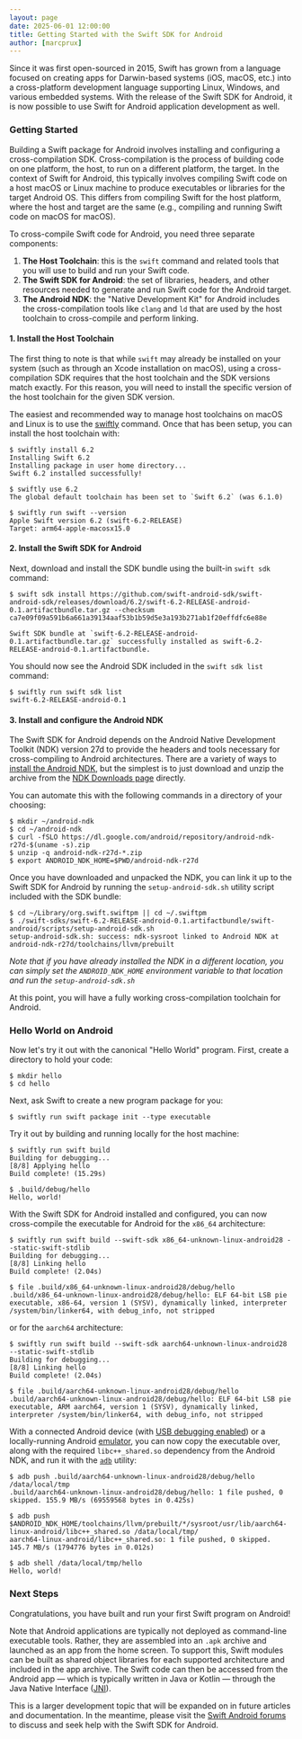 ```yaml
---
layout: page
date: 2025-06-01 12:00:00
title: Getting Started with the Swift SDK for Android
author: [marcprux]
---
```


Since it was first open-sourced in 2015, Swift has grown from a language focused on creating apps for Darwin-based systems (iOS, macOS, etc.) into a cross-platform development language supporting Linux, Windows, and various embedded systems. With the release of the Swift SDK for Android, it is now possible to use Swift for Android application development as well.

### Getting Started

Building a Swift package for Android involves installing and configuring a cross-compilation SDK. Cross-compilation is the process of building code on one platform, the host, to run on a different platform, the target. In the context of Swift for Android, this typically involves compiling Swift code on a host macOS or Linux machine to produce executables or libraries for the target Android OS. This differs from compiling Swift for the host platform, where the host and target are the same (e.g., compiling and running Swift code on macOS for macOS).

To cross-compile Swift code for Android, you need three separate components:

1. **The Host Toolchain**: this is the `swift` command and related tools that you will use to build and run your Swift code.
2. **The Swift SDK for Android**: the set of libraries, headers, and other resources needed to generate and run Swift code for the Android target.
3. **The Android NDK**: the "Native Development Kit" for Android includes the cross-compilation tools like `clang` and `ld` that are used by the host toolchain to cross-compile and perform linking.


#### 1. Install the Host Toolchain

The first thing to note is that while `swift` may already be installed on your system (such as through an Xcode installation on macOS), using a cross-compilation SDK requires that the host toolchain and the SDK versions match exactly. For this reason, you will need to install the specific version of the host toolchain for the given SDK version.

The easiest and recommended way to manage host toolchains on macOS and Linux is to use the [swiftly](https://www.swift.org/swiftly/documentation/swiftly/getting-started) command. Once that has been setup, you can install the host toolchain with:

```console
$ swiftly install 6.2
Installing Swift 6.2
Installing package in user home directory...
Swift 6.2 installed successfully!

$ swiftly use 6.2
The global default toolchain has been set to `Swift 6.2` (was 6.1.0)

$ swiftly run swift --version
Apple Swift version 6.2 (swift-6.2-RELEASE)
Target: arm64-apple-macosx15.0
```

#### 2. Install the Swift SDK for Android

Next, download and install the SDK bundle using the built-in `swift sdk` command:

```console
$ swift sdk install https://github.com/swift-android-sdk/swift-android-sdk/releases/download/6.2/swift-6.2-RELEASE-android-0.1.artifactbundle.tar.gz --checksum ca7e09f09a591b6a661a39134aaf53b1b59d5e3a193b271ab1f20effdfc6e88e

Swift SDK bundle at `swift-6.2-RELEASE-android-0.1.artifactbundle.tar.gz` successfully installed as swift-6.2-RELEASE-android-0.1.artifactbundle.
```

You should now see the Android SDK included in the `swift sdk list` command:

```console
$ swiftly run swift sdk list
swift-6.2-RELEASE-android-0.1
```

#### 3. Install and configure the Android NDK

The Swift SDK for Android depends on the Android Native Development Toolkit (NDK) version 27d to provide the headers and tools necessary for cross-compiling to Android architectures. There are a variety of ways to [install the Android NDK](https://developer.android.com/ndk/guides), but the simplest is to just download and unzip the archive from the [NDK Downloads page](https://developer.android.com/ndk/downloads/#lts-downloads) directly.

You can automate this with the following commands in a directory of your choosing:

```console
$ mkdir ~/android-ndk
$ cd ~/android-ndk
$ curl -fSLO https://dl.google.com/android/repository/android-ndk-r27d-$(uname -s).zip
$ unzip -q android-ndk-r27d-*.zip
$ export ANDROID_NDK_HOME=$PWD/android-ndk-r27d
```

Once you have downloaded and unpacked the NDK, you can link it up to the Swift SDK for Android by running the `setup-android-sdk.sh` utility script included with the SDK bundle:

```console
$ cd ~/Library/org.swift.swiftpm || cd ~/.swiftpm
$ ./swift-sdks/swift-6.2-RELEASE-android-0.1.artifactbundle/swift-android/scripts/setup-android-sdk.sh
setup-android-sdk.sh: success: ndk-sysroot linked to Android NDK at android-ndk-r27d/toolchains/llvm/prebuilt
```

*Note that if you have already installed the NDK in a different location, you can simply set the `ANDROID_NDK_HOME` environment variable to that location and run the `setup-android-sdk.sh`*

At this point, you will have a fully working cross-compilation toolchain for Android.

### Hello World on Android

Now let's try it out with the canonical "Hello World" program. First, create a directory to hold your code:

```console
$ mkdir hello
$ cd hello
```

Next, ask Swift to create a new program package for you:

```console
$ swiftly run swift package init --type executable
```

Try it out by building and running locally for the host machine:

```console
$ swiftly run swift build
Building for debugging...
[8/8] Applying hello
Build complete! (15.29s)

$ .build/debug/hello
Hello, world!
```

With the Swift SDK for Android installed and configured, you can now cross-compile the executable for Android for the `x86_64` architecture:

```console
$ swiftly run swift build --swift-sdk x86_64-unknown-linux-android28 --static-swift-stdlib
Building for debugging...
[8/8] Linking hello
Build complete! (2.04s)

$ file .build/x86_64-unknown-linux-android28/debug/hello
.build/x86_64-unknown-linux-android28/debug/hello: ELF 64-bit LSB pie executable, x86-64, version 1 (SYSV), dynamically linked, interpreter /system/bin/linker64, with debug_info, not stripped
```

or for the `aarch64` architecture:

```console
$ swiftly run swift build --swift-sdk aarch64-unknown-linux-android28 --static-swift-stdlib
Building for debugging...
[8/8] Linking hello
Build complete! (2.04s)

$ file .build/aarch64-unknown-linux-android28/debug/hello
.build/aarch64-unknown-linux-android28/debug/hello: ELF 64-bit LSB pie executable, ARM aarch64, version 1 (SYSV), dynamically linked, interpreter /system/bin/linker64, with debug_info, not stripped
```

With a connected Android device (with [USB debugging enabled](https://developer.android.com/studio/debug/dev-options#Enable-debugging)) or a locally-running Android [emulator](https://developer.android.com/studio/run/emulator#get-started), you can now copy the executable over, along with the required `libc++_shared.so` dependency from the Android NDK, and run it with the [`adb`](https://developer.android.com/tools/adb) utility:

```console
$ adb push .build/aarch64-unknown-linux-android28/debug/hello /data/local/tmp
.build/aarch64-unknown-linux-android28/debug/hello: 1 file pushed, 0 skipped. 155.9 MB/s (69559568 bytes in 0.425s)

$ adb push $ANDROID_NDK_HOME/toolchains/llvm/prebuilt/*/sysroot/usr/lib/aarch64-linux-android/libc++_shared.so /data/local/tmp/
aarch64-linux-android/libc++_shared.so: 1 file pushed, 0 skipped. 145.7 MB/s (1794776 bytes in 0.012s)

$ adb shell /data/local/tmp/hello
Hello, world!
```

### Next Steps

Congratulations, you have built and run your first Swift program on Android!

Note that Android applications are typically not deployed as command-line executable tools. Rather, they are assembled into an `.apk` archive and launched as an app from the home screen. To support this, Swift modules can be built as shared object libraries for each supported architecture and included in the app archive. The Swift code can then be accessed from the Android app — which is typically written in Java or Kotlin — through the Java Native Interface ([JNI](https://developer.android.com/training/articles/perf-jni)).

This is a larger development topic that will be expanded on in future articles and documentation. In the meantime, please visit the [Swift Android forums](https://forums.swift.org/c/platform/android/115) to discuss and seek help with the Swift SDK for Android.


